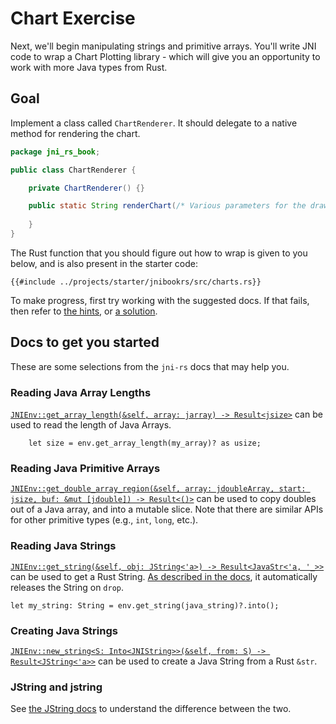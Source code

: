 # Chart Exercise
Next, we'll begin manipulating strings and primitive arrays. You'll write JNI
code to wrap a Chart Plotting library - which will give you an opportunity to
work with more Java types from Rust.

## Goal

Implement a class called `ChartRenderer`. It should delegate to a native method
for rendering the chart.

```Java
package jni_rs_book;

public class ChartRenderer {

    private ChartRenderer() {}

    public static String renderChart(/* Various parameters for the drawing the chart */) {
    
    }
}
```

The Rust function that you should figure out how to wrap is given to you below,
and is also present in the starter code:

```rust,noplaypen
{{#include ../projects/starter/jnibookrs/src/charts.rs}}
```

To make progress, first try working with the suggested docs. If that fails, then
refer to [the hints](./chart_hint.md), or [a solution](./chart_solution.md).

## Docs to get you started
These are some selections from the `jni-rs` docs that may help you.

### Reading Java Array Lengths
[`JNIEnv::get_array_length(&self, array: jarray) ->
Result<jsize>`](https://docs.rs/jni/0.18.0/jni/struct.JNIEnv.html#method.get_array_length)
can be used to read the length of Java Arrays.

```rust,noplaypen
    let size = env.get_array_length(my_array)? as usize;
```

### Reading Java Primitive Arrays
[`JNIEnv::get_double_array_region(&self, array: jdoubleArray, start: jsize, buf:
&mut [jdouble]) ->
Result<()>`](https://docs.rs/jni/0.18.0/jni/struct.JNIEnv.html#method.get_double_array_region)
can be used to copy doubles out of a Java array, and into a mutable slice. Note
that there are similar APIs for other primitive types (e.g., `int`, `long`,
etc.).

### Reading Java Strings
[`JNIEnv::get_string(&self, obj: JString<'a>) -> Result<JavaStr<'a,
'_>>`](https://docs.rs/jni/0.18.0/jni/struct.JNIEnv.html#method.get_string) can
be used to get a Rust String. [As described in the
docs](https://docs.rs/jni/0.18.0/jni/strings/struct.JavaStr.html), it
automatically releases the String on `drop`.

```rust,noplaypen
let my_string: String = env.get_string(java_string)?.into();
```

### Creating Java Strings
[`JNIEnv::new_string<S: Into<JNIString>>(&self, from: S) ->
Result<JString<'a>>`](https://docs.rs/jni/0.18.0/jni/struct.JNIEnv.html#method.new_string)
can be used to create a Java String from a Rust `&str`.

### JString and jstring

See [the JString
docs](https://docs.rs/jni/0.18.0/jni/objects/struct.JString.html) to understand
the difference between the two.
